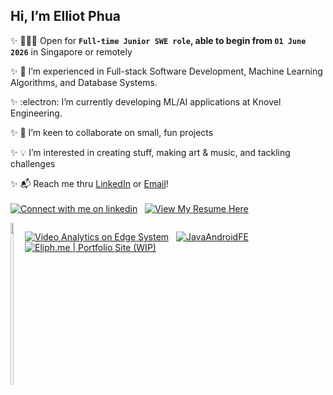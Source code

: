 
 ## Hi, I’m Elliot Phua  
 
 ✨ 👨🏻‍💻 Open for **`Full-time Junior SWE role`, able to begin from `01 June 2026`** in Singapore or remotely  
 
 ✨ 🎨 I’m experienced in Full-stack Software Development, Machine Learning Algorithms, and Database Systems. 
     
 ✨ :electron: I’m currently developing ML/AI applications at Knovel Engineering.
   
 ✨ 💾 I’m keen to collaborate on small, fun projects
 
 ✨ 💡 I’m interested in creating stuff, making art & music, and tackling challenges  
   
 ✨ 📬 Reach me thru [LinkedIn](https://www.linkedin.com/in/elliotphua/) or [Email](mailto:elliotphua@gmail.com)!\
 \
 <a rel="noopener" target="_blank" href="https://www.linkedin.com/in/elliotphua"><img src="https://img.shields.io/badge/LinkedIn-3572A5?style=for-the-badge&logo=linkedin&logoColor=white#gh-light-mode-only" alt="Connect with me on linkedin" ></a>
 &nbsp;
 <a rel="noopener" target="_blank" href="https://drive.google.com/file/d/1Q62wekGHp8w5QheT3UgKjnNxHyG9yZII/view?usp=sharing"><img src="https://img.shields.io/badge/resume%20(June%202025)-ce47eb?style=for-the-badge&logo=googledocs&logoColor=white#gh-light-mode-only" alt="View My Resume Here" ></a>
 <br/>
 <div style="display:flex;flex:col;">
 <div style="display:flex;flex:row;height:259;">
<!-- <img style="height:inherit;" width="45%" src="https://github-readme-stats-git-masterrstaa-rickstaa.vercel.app/api/top-langs/?username=ElliotMonde&layout=compact&langs_count=8&role=owner,collaborator&theme=synthwave&hide=c%2B%2B,ejs,scss,css,jupyter%20notebook" alt="Elliot's Language stats"/> -->
<!--   &nbsp;&nbsp;&nbsp;&nbsp;&nbsp;&nbsp; -->
 <img style="height:inherit;" width="45%" align="left" src="https://github-readme-stats.vercel.app/api?username=ElliotMonde&count_private=true&show_icons=true&hide_rank=true&theme=synthwave&include_all_commits=true" />

 </div>
<div>

<a target="_blank" href="https://github.com/ElliotMonde/VA_on_edge">![Video Analytics on Edge System](https://github-readme-stats.vercel.app/api/pin/?username=ElliotMonde&repo=VA_on_edge&theme=tokyonight)</a>
&nbsp;
<a rel="noopener" target="_blank" href="https://github.com/ElliotMonde/JavaAndroidFE">![JavaAndroidFE](https://github-readme-stats.vercel.app/api/pin/?username=ElliotMonde&repo=JavaAndroidFE&theme=tokyonight)</a>
&nbsp;
<a target="_blank" href="https://eliph.me">![Eliph.me | Portfolio Site (WIP)](https://github-readme-stats.vercel.app/api/pin/?username=ElliotMonde&repo=eliph.me&theme=tokyonight)</a>
</div>
</div>
<!---
ElliotMonde/ElliotMonde is a ✨ special ✨ repository because its `README.md` (this file) appears on your GitHub profile.
You can click the Preview link to take a look at your changes.
--->
